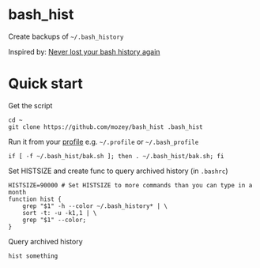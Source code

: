 # bash_hist
Create backups of `~/.bash_history`

Inspired by: [Never lost your bash history again](https://lukas.zapletalovi.com/2013/03/never-lost-your-bash-history-again.html)

# Quick start

Get the script
```
cd ~
git clone https://github.com/mozey/bash_hist .bash_hist
```

Run it from your [profile](https://www.gnu.org/software/bash/manual/html_node/Bash-Startup-Files.html) 
e.g. `~/.profile` or `~/.bash_profile`
```
if [ -f ~/.bash_hist/bak.sh ]; then . ~/.bash_hist/bak.sh; fi
```

Set HISTSIZE and create func to query archived history (in `.bashrc`)
```
HISTSIZE=90000 # Set HISTSIZE to more commands than you can type in a month
function hist { 
    grep "$1" -h --color ~/.bash_history* | \
    sort -t: -u -k1,1 | \
    grep "$1" --color; 
}
```

Query archived history
```
hist something
```



